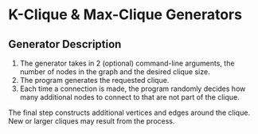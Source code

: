 # K-Clique & Max-Clique Generators

## Generator Description
1. The generator takes in 2 (optional) command-line arguments, the number of nodes in the graph and the desired clique size.
2. The program generates the requested clique.
3. Each time a connection is made, the program randomly decides how many additional nodes to connect to that are not part of the clique.

The final step constructs additional vertices and edges around the clique. New or larger cliques may result from the process.

